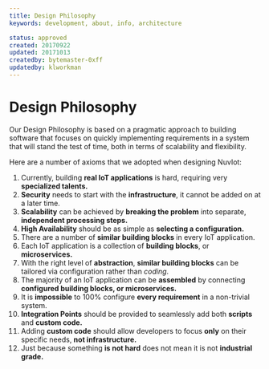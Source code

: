 ```yaml
---
title: Design Philosophy
keywords: development, about, info, architecture

status: approved
created: 20170922
updated: 20171013
createdby: bytemaster-0xff
updatedby: klworkman
---
```

# Design Philosophy

Our Design Philosophy is based on a pragmatic approach to building software that focuses on quickly implementing requirements in a 
system that will stand the test of time, both in terms of scalability and flexibility.

Here are a number of axioms that we adopted when designing NuvIot:

1. Currently, building **real IoT applications** is hard, requiring very **specialized talents.**
1. **Security** needs to start with the **infrastructure**, it cannot be added on at a later time.
1. **Scalability** can be achieved by **breaking the problem** into separate, **independent processing steps.**
1. **High Availability** should be as simple as **selecting a configuration.**
1. There are a number of **similar building blocks** in every IoT application. 
1. Each IoT application is a collection of **building blocks**, or **microservices.**
1. With the right level of **abstraction**, **similar building blocks** can be tailored via configuration rather than _coding_.
1. The majority of an IoT application can be **assembled** by connecting **configured building blocks, or microservices.**
1. It is **impossible** to 100% configure **every requirement** in a non-trivial system.
1. **Integration Points** should be provided to seamlessly add both **scripts** and **custom code.**
1. Adding **custom code** should allow developers to focus **only** on their specific needs, **not infrastructure.**
1. Just because something **is not hard** does not mean it is not **industrial grade.**

